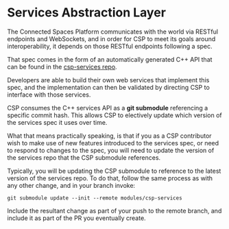 # Services Abstraction Layer

The Connected Spaces Platform communicates with the world via RESTful endpoints and WebSockets, and in order for CSP to meet its goals around interoperability, it depends on those RESTful endpoints following a spec.

That spec comes in the form of an automatically generated C++ API that can be found in the [csp-services repo](https://github.com/magnopus-opensource/csp-services).

Developers are able to build their own web services that implement this spec, and the implementation can then be validated by directing CSP to interface with those services.

CSP consumes the C++ services API as a **git submodule** referencing a specific commit hash. This allows CSP to electively update which version of the services spec it uses over time.

What that means practically speaking, is that if you as a CSP contributor wish to make use of new features introduced to the services spec, or need to respond to changes to the spec, you will need to update the version of the services repo that the CSP submodule references.

Typically, you will be updating the CSP submodule to reference to the latest version of the services repo. To do that, follow the same process as with any other change, and in your branch invoke:

`git submodule update --init --remote modules/csp-services`

Include the resultant change as part of your push to the remote branch, and include it as part of the PR you eventually create.